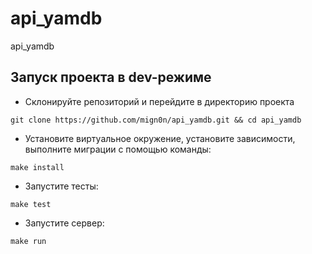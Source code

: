 # api_yamdb

api_yamdb

## Запуск проекта в dev-режиме

- Склонируйте репозиторий и перейдите в директорию проекта

```shell
git clone https://github.com/mign0n/api_yamdb.git && cd api_yamdb
```

- Установите виртуальное окружение, установите зависимости, выполните миграции
с помощью команды:

```shell
make install
```

- Запустите тесты:

```shell
make test
```

- Запустите сервер:

```shell
make run
```

